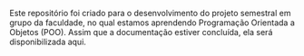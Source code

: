 Este repositório foi criado para o desenvolvimento do projeto semestral em grupo da faculdade, no qual estamos aprendendo Programação Orientada a Objetos (POO). Assim que a documentação estiver concluída, ela será disponibilizada aqui.
